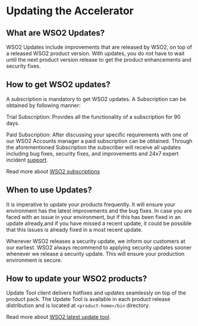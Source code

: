 # Updating the Accelerator
## What are WSO2 Updates?
WSO2 Updates include improvements that are released by WSO2, on top of a released WSO2 product version. 
With updates, you do not have to wait until the next product version release to get the product enhancements and security fixes.

## How to get WSO2 updates?
A subscription is mandatory to get WSO2 updates. A Subscription can be obtained by following manner:

Trial Subscription: Provides all the functionality of a subscription for 90 days.

Paid Subscription: After discussing your specific requirements with one of our WSO2 Accounts manager a paid subscription can be obtained. 
Through the aforementioned Subscription the subscriber will receive all updates including bug fixes, 
security fixes, and improvements and 24x7 expert incident [support](https://wso2.com/subscription/#support).

Read more about [WSO2 subscriptions](https://wso2.com/subscription/)

## When to use Updates?
It is imperative to update your products frequently. It will ensure your environment has the latest improvements and the bug fixes. 
In case you are faced with an issue in your environment, but if this has been fixed in an update already,and if you have missed a recent update, 
it could be possible that this issues is already fixed in a most recent update.

Whenever WSO2 releases a security update, we inform our customers at our earliest. 
WSO2 always recommend to applying security updates sooner whenever we release a security update. This will ensure your production environment is secure.

## How to update your WSO2 products?
Update Tool client delivers hotfixes and updates seamlessly on top of the product pack. 
The Update Tool is available in each product release distribution and is located at ```<product-home>/bin``` directory.

Read more about [WSO2 latest update tool](https://updates.docs.wso2.com/en/latest/updates/overview/).

